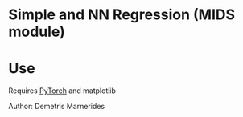 # Simple and NN Regression (MIDS module)

# Use
Requires [PyTorch](https://pytorch.org/get-started/locally/) and matplotlib

Author: Demetris Marnerides
